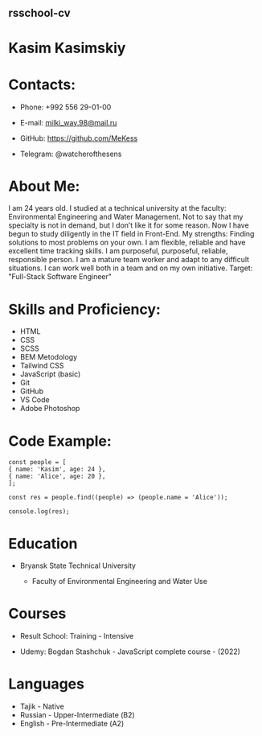 ## rsschool-cv

# Kasim Kasimskiy

# Contacts:

- Phone: +992 556 29-01-00

* E-mail: milki_way.98@mail.ru

* GitHub: https://github.com/MeKess

- Telegram: @watcherofthesens

# About Me:

I am 24 years old. I studied at a technical university at the faculty: Environmental Engineering and Water Management. Not to say that my specialty is not in demand, but I don’t like it for some reason. Now I have begun to study diligently in the IT field in Front-End. My strengths:
Finding solutions to most problems on your own.
I am flexible, reliable and have excellent time tracking skills. I am purposeful, purposeful, reliable, responsible person. I am a mature team worker and adapt to any difficult situations. I can work well both in a team and on my own initiative.
Target: "Full-Stack Software Engineer"

# Skills and Proficiency:

- HTML
- CSS
- SCSS
- BEM Metodology
- Tailwind CSS
- JavaScript (basic)
- Git
- GitHub
- VS Code
- Adobe Photoshop

# Code Example:

```
const people = [
{ name: 'Kasim', age: 24 },
{ name: 'Alice', age: 20 },
];

const res = people.find((people) => (people.name = 'Alice'));

console.log(res);
```

# Education

- Bryansk State Technical University

  - Faculty of Environmental Engineering and Water Use

# Courses

- Result School: Training - Intensive

* Udemy: Bogdan Stashchuk - JavaScript complete course - (2022)

# Languages

- Tajik - Native
- Russian - Upper-Intermediate (В2)
- English - Pre-Intermediate (А2)
